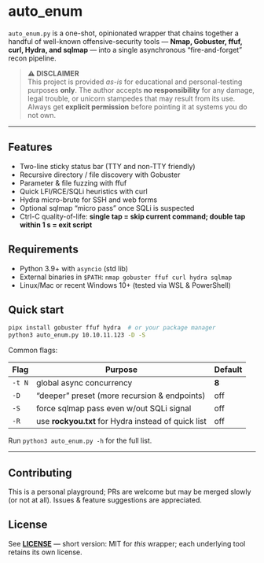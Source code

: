 # auto_enum

`auto_enum.py` is a one-shot, opinionated wrapper that chains together a
handful of well-known offensive-security tools — **Nmap, Gobuster, ffuf,
curl, Hydra, and sqlmap** — into a single asynchronous “fire-and-forget”
recon pipeline.

> **⚠️ DISCLAIMER**  
> This project is provided *as-is* for educational and personal-testing
> purposes **only**. The author accepts **no responsibility** for any
> damage, legal trouble, or unicorn stampedes that may result from its
> use. Always get **explicit permission** before pointing it at systems
> you do not own.

---

## Features

* Two-line sticky status bar (TTY and non-TTY friendly)  
* Recursive directory / file discovery with Gobuster  
* Parameter & file fuzzing with ffuf  
* Quick LFI/RCE/SQLi heuristics with curl  
* Hydra micro-brute for SSH and web forms  
* Optional sqlmap “micro pass” once SQLi is suspected  
* Ctrl-C quality-of-life: **single tap = skip current command; double
  tap within 1 s = exit script**

## Requirements

* Python 3.9+ with `asyncio` (std lib)
* External binaries in `$PATH`:
  `nmap gobuster ffuf curl hydra sqlmap`
* Linux/Mac or recent Windows 10+ (tested via WSL & PowerShell)

## Quick start

```bash
pipx install gobuster ffuf hydra  # or your package manager
python3 auto_enum.py 10.10.11.123 -D -S
````

Common flags:

| Flag   | Purpose                                             | Default |
| ------ | --------------------------------------------------- | ------- |
| `-t N` | global async concurrency                            | **8**   |
| `-D`   | “deeper” preset (more recursion & endpoints)        | off     |
| `-S`   | force sqlmap pass even w/out SQLi signal            | off     |
| `-R`   | use **rockyou.txt** for Hydra instead of quick list | off     |

Run `python3 auto_enum.py -h` for the full list.

---

## Contributing

This is a personal playground; PRs are welcome but may be merged slowly
(or not at all). Issues & feature suggestions are appreciated.

## License

See **[LICENSE](LICENSE)** — short version: MIT for *this* wrapper; each
underlying tool retains its own license.
